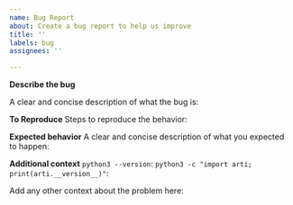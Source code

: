 ```yaml
---
name: Bug Report
about: Create a bug report to help us improve
title: ''
labels: bug
assignees: ''

---
```


**Describe the bug**

A clear and concise description of what the bug is:

**To Reproduce**
Steps to reproduce the behavior:

**Expected behavior**
A clear and concise description of what you expected to happen:

**Additional context**
`python3 --version`:
`python3 -c "import arti; print(arti.__version__)"`:

Add any other context about the problem here:

